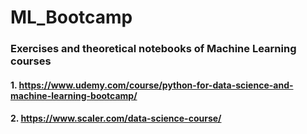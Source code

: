 # ML_Bootcamp

### Exercises and theoretical notebooks of Machine Learning courses

#### 1. https://www.udemy.com/course/python-for-data-science-and-machine-learning-bootcamp/
#### 2. https://www.scaler.com/data-science-course/

